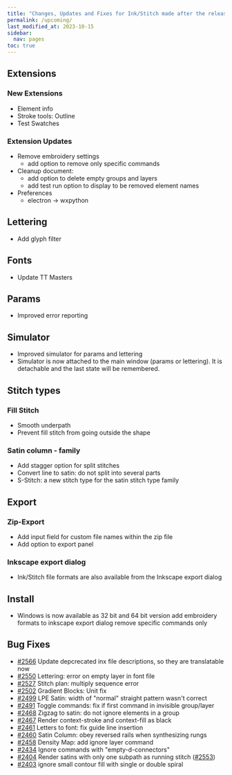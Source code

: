 ```yaml
---
title: "Changes, Updates and Fixes for Ink/Stitch made after the release of v3.0.1"
permalink: /upcoming/
last_modified_at: 2023-10-15
sidebar:
  nav: pages
toc: true
---
```

## Extensions
### New Extensions
  * Element info
  * Stroke tools: Outline
  * Test Swatches

### Extension Updates
  * Remove embroidery settings
    * add option to remove only specific commands
  * Cleanup document:
    * add option to delete empty groups and layers
    * add test run option to display to be removed element names
  * Preferences
    * electron -> wxpython

## Lettering
  * Add glyph filter

## Fonts
  * Update TT Masters

## Params
  * Improved error reporting

## Simulator
  * Improved simulator for params and lettering
  * Simulator is now attached to the main window (params or lettering).
    It is detachable and the last state will be remembered.

## Stitch types

### Fill Stitch
  * Smooth underpath
  * Prevent fill stitch from going outside the shape

### Satin column - family
  * Add stagger option for split stitches
  * Convert line to satin: do not split into several parts
  * S-Stitch: a new stitch type for the satin stitch type family

## Export

### Zip-Export
  * Add input field for custom file names within the zip file
  * Add option to export panel

### Inkscape export dialog
  * Ink/Stitch file formats are also available from the Inkscape export dialog 

## Install
  * Windows is now available as 32 bit and 64 bit version
    add embroidery formats to inkscape export dialog
    remove specific commands only

## Bug Fixes
 * [#2566](https://github.com/inkstitch/inkstitch/issues/2566) Update depcrecated inx file descriptions, so they are translatable now
 * [#2550](https://github.com/inkstitch/inkstitch/issues/2550) Lettering: error on empty layer in font file
 * [#2527](https://github.com/inkstitch/inkstitch/issues/2527) Stitch plan: multiply sequence error
 * [#2502](https://github.com/inkstitch/inkstitch/issues/2502) Gradient Blocks: Unit fix
 * [#2499](https://github.com/inkstitch/inkstitch/issues/2499) LPE Satin: width of "normal" straight pattern wasn't correct
 * [#2491](https://github.com/inkstitch/inkstitch/issues/2491) Toggle commands: fix if first command in invisible group/layer
 * [#2468](https://github.com/inkstitch/inkstitch/issues/2468) Zigzag to satin: do not ignore elements in a group
 * [#2467](https://github.com/inkstitch/inkstitch/issues/2467) Render context-stroke and context-fill as black
 * [#2461](https://github.com/inkstitch/inkstitch/issues/2461) Letters to font: fix guide line insertion
 * [#2460](https://github.com/inkstitch/inkstitch/issues/2460) Satin Column: obey reversed rails when synthesizing rungs
 * [#2458](https://github.com/inkstitch/inkstitch/issues/2458) Density Map: add ignore layer command
 * [#2434](https://github.com/inkstitch/inkstitch/issues/2434) Ignore commands with "empty-d-connectors"
 * [#2404](https://github.com/inkstitch/inkstitch/issues/2404) Render satins with only one subpath as running stitch ([#2553](https://github.com/inkstitch/inkstitch/issues/2553))
 * [#2403](https://github.com/inkstitch/inkstitch/issues/2403) ignore small contour fill with single or double spiral


